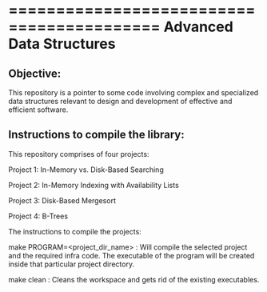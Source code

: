 ==========================================
Advanced Data Structures
==========================================

Objective:
-------------
This repository is a pointer to some code involving complex and specialized data structures relevant to design and development of effective and efficient software.

Instructions to compile the library:
-------------------------------------
This repository comprises of four projects:

Project 1: In-Memory vs. Disk-Based Searching

Project 2: In-Memory Indexing with Availability Lists

Project 3: Disk-Based Mergesort

Project 4: B-Trees

The instructions to compile the projects:

make PROGRAM=<project_dir_name> : Will compile the selected project and the required infra code. The executable of the program will be created inside that particular project directory.

make clean 	: Cleans the workspace and gets rid of the existing executables.

